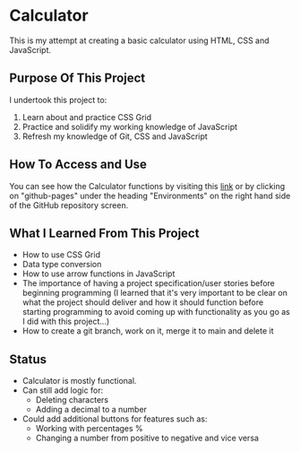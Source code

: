 # Calculator

This is my attempt at creating a basic calculator using HTML, CSS and JavaScript.

## Purpose Of This Project

I undertook this project to:
1. Learn about and practice CSS Grid
2. Practice and solidify my working knowledge of JavaScript
3. Refresh my knowledge of Git, CSS and JavaScript

## How To Access and Use

You can see how the Calculator functions by visiting this [link](https://v-imv.github.io/js-calculator/) or by clicking on "github-pages" under the heading "Environments" on the right hand side of the GitHub repository screen.

## What I Learned From This Project
- How to use CSS Grid
- Data type conversion
- How to use arrow functions in JavaScript
- The importance of having a project specification/user stories before beginning programming (I learned that it's very important to be clear on what the project should deliver and how it should function before starting programming to avoid coming up with functionality as you go as I did with this project...)
- How to create a git branch, work on it, merge it to main and delete it

## Status

- Calculator is mostly functional.
- Can still add logic for:
    - Deleting characters
    - Adding a decimal to a number
- Could add additional buttons for features such as:
  - Working with percentages %
  - Changing a number from positive to negative and vice versa
